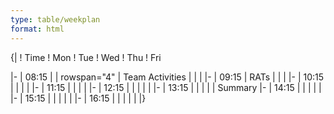 ```yaml
---
type: table/weekplan
format: html
---
```

{|
! Time
! Mon
! Tue
! Wed
! Thu
! Fri

|-
| 08:15
| 
| rowspan="4" | Team Activities 
|
|
|
|-
| 09:15
| RATs
|
|
|
|-
| 10:15
| 
|
|
|
|-
| 11:15
|
|
|
|
|-
| 12:15
|
|
|
|
|
|-
| 13:15
|
|
|
|
| Summary
|-
| 14:15
|
|
|
|
|
|-
| 15:15
|
|
|
|
|
|-
| 16:15
|
|
|
|
|
|}